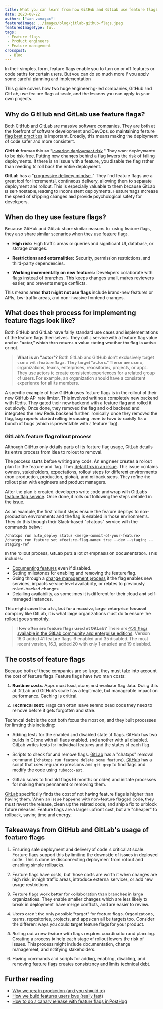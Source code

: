 ```yaml
---
title: What you can learn from how GitHub and GitLab use feature flags
date: 2023-08-22
author: ["ian-vanagas"]
featuredImage: ../images/blog/gitlab-github-flags.jpeg
featuredImageType: full
tags:
 - Feature flags
 - Product engineers
 - Feature management
crosspost:
  - Blog 
---
```


In their simplest form, feature flags enable you to turn on or off features or code paths for certain users. But you can do so much more if you apply some careful planning and implementation.

This guide covers how two huge engineering-led companies, GitHub and GitLab, use feature flags at scale, and the lessons you can apply to your own projects.

## Why do GitHub and GitLab use feature flags?

Both GitHub and GitLab are massive software companies. They are both at the forefront of software development and DevOps, so maintaining [feature flag best practices](/blog/feature-flag-best-practices) is important. Broadly, this means making the deployment of code safer and more consistent.

**GitHub** frames this as "[lowering deployment risk](https://github.blog/2021-04-27-ship-code-faster-safer-feature-flags/#reducing-deployment-risk)." They want deployments to be risk-free. Putting new changes behind a flag lowers the risk of failing deployments. If there is an issue with a feature, you disable the flag rather than needing to roll back the entire deployment.

**GitLab** has a "[progressive delivery mindset](https://about.gitlab.com/blog/2019/08/06/feature-flags-continuous-delivery/)." They find feature flags are a great tool for incremental, continuous delivery, allowing them to separate deployment and rollout. This is especially valuable to them because GitLab is self-hostable, leading to inconsistent deployments. Feature flags increase the speed of shipping changes and provide psychological safety for developers.

## When do they use feature flags?

Because GitHub and GitLab share similar reasons for using feature flags, they also share similar scenarios when they use feature flags.

- **High risk:** High traffic areas or queries and significant UI, database, or storage changes.

- **Restrictions and externalities:** Security, permission restrictions, and third-party dependencies.

- **Working incrementally on new features:** Developers collaborate with flags instead of branches. This keeps changes small, makes reviewers easier, and prevents merge conflicts.

This means areas **that might not use flags** include brand-new features or APIs, low-traffic areas, and non-invasive frontend changes.

## What does their process for implementing feature flags look like?

Both GitHub and GitLab have fairly standard use cases and implementations of the feature flags themselves. They call a service with a feature flag value and an "actor," which then returns a value stating whether the flag is active or not.

> **What is an "actor"?** Both GitLab and GitHub don’t exclusively target users with feature flags. They target "actors." These are users, organizations, teams, enterprises, repositories, projects, or apps. They use actors to create consistent experiences for a related group of users. For example, an organization should have a consistent experience for all its members.

A specific example of how GitHub uses feature flags is in the rollout of their [new GitHub API rate limiter](https://github.blog/2021-04-05-how-we-scaled-github-api-sharded-replicated-rate-limiter-redis/). This involved writing a completely new backend with Redis. They gated their new backend with a feature flag and rolled it out slowly. Once done, they removed the flag and old backend and integrated the new Redis backend further. Ironically, once they removed the flag, bug reports started rolling in causing them to have to rapidly fix a bunch of bugs (which is preventable with a feature flag). 

### GitLab’s feature flag rollout process

Although GitHub only details parts of its feature flag usage, GitLab details its entire process from idea to rollout to removal. 

The process starts before writing any code. An engineer creates a rollout plan for the feature and flag. They [detail this in an issue](https://gitlab.com/gitlab-org/gitlab/-/blob/master/.gitlab/issue_templates/Feature%20Flag%20Roll%20Out.md). This issue contains owners, stakeholders, expectations, rollout steps for different environments (non-production, production, global), and rollback steps. They refine the rollout plan with engineers and product managers.

After the plan is created, developers write code and wrap with GitLab’s [feature flag service](/blog/feature-flags-as-a-service). Once done, it rolls out following the steps detailed in the issue. 

As an example, the first rollout steps ensure the feature deploys to non-production environments and the flag is enabled in those environments. They do this through their Slack-based "chatops" service with the commands below:

```
/chatops run auto_deploy status <merge-commit-of-your-feature>
/chatops run feature set <feature-flag-name> true --dev --staging --staging-ref
```

In the rollout process, GitLab puts a lot of emphasis on documentation. This includes:

- [Documenting features](https://docs.gitlab.com/ee/development/documentation/feature_flags.html) even if disabled.
- Setting milestones for enabling and removing the feature flag.
- Going through a [change management process](https://about.gitlab.com/handbook/engineering/infrastructure/change-management/#feature-flags-and-the-change-management-process) if the flag enables new services, impacts service level availability, or relates to previously rolled-backed changes.
- Detailing availability, as sometimes it is different for their cloud and self-managed instances.

This might seem like a lot, but for a massive, large-enterprise-focused company like GitLab, it is what large organizations must do to ensure the rollout goes smoothly.

> **How often are feature flags used at GitLab?** There are [439 flags available in the GitLab community and enterprise editions](https://docs.gitlab.com/ee/user/feature_flags.html). Version 16.0 added 41 feature flags, 6 enabled and 35 disabled. The most recent version, 16.3, added 20 with only 1 enabled and 19 disabled.

## The costs of feature flags

Because both of these companies are so large, they must take into account the cost of feature flags. Feature flags have two main costs:

1. **Runtime costs**: Apps must load, store, and evaluate flag data. Doing this at GitLab and GitHub’s scale has a legitimate, but manageable impact on performance. Caching is critical.

2. **Technical debt:** Flags can often leave behind dead code they need to remove before it gets forgotten and stale.

Technical debt is the cost both focus the most on, and they built processes for limiting this including:

- Adding tests for the enabled and disabled state of flags. GitHub has two builds in CI one with all flags enabled, and another with all disabled. GitLab writes tests for individual features and the states of each flag.

- Scripts to check for and remove flags. [GitLab](https://docs.gitlab.com/ee/development/feature_flags/controls.html/#cleanup-chatops) has a "chatops" removal command (`/chatops run feature delete some_feature`). [GitHub](https://github.blog/2021-04-27-ship-code-faster-safer-feature-flags/#the-cost-of-a-feature-flag) has a script that uses regular expressions and `git grep` to find flags and modify the code using `rubocop-ast`.

- GitLab scans to find old flags (6 months or older) and initiate processes for making them permanent or removing them.

[GitLab](https://about.gitlab.com/handbook/product-development-flow/feature-flag-lifecycle/#the-cost-of-feature-flags) specifically finds the cost of not having feature flags is higher than having them. When an issue happens with non-feature flagged code, they must revert the release, clean up the related code, and ship a fix to unblock future releases. Feature flags are a larger upfront cost, but are "cheaper" to rollback, saving time and energy. 

## Takeaways from GitHub and GitLab's usage of feature flags

1. Ensuring safe deployment and delivery of code is critical at scale. Feature flags support this by limiting the downside of issues in deployed code. This is done by disconnecting deployment from rollout and enabling simple rollbacks. 

2. Feature flags have costs, but those costs are worth it when changes are high risk, in high traffic areas, introduce external services, or add new usage restrictions.

3. Feature flags work better for collaboration than branches in large organizations. They enable smaller changes which are less likely to break in deployment, have merge conflicts, and are easier to review.

4. Users aren't the only possible "target" for feature flags. Organizations, teams, repositories, projects, and apps can all be targets too. Consider the different ways you could target feature flags for your product.

5. Rolling out a new feature with flags requires coordination and planning. Creating a process to help each stage of rollout lowers the risk of issues. This process might include documentation, change management, and notifying stakeholders.

6. Having commands and scripts for adding, enabling, disabling, and removing feature flags creates consistency and limits technical debt.

## Further reading

- [Why we test in production (and you should to)](/product-engineers/testing-in-production)
- [How we build features users love (really fast)](/blog/measuring-feature-success)
- [How to do a canary release with feature flags in PostHog](/tutorials/canary-release)
